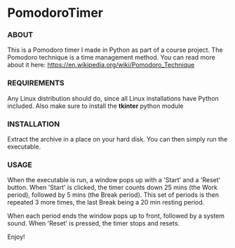 # PomodoroTimer

<h3>ABOUT</h3>

This is a Pomodoro timer I made in Python as part of a course project.
The Pomodoro technique is a time management method. You can read more about it here: https://en.wikipedia.org/wiki/Pomodoro_Technique


<h3>REQUIREMENTS</h3>
Any Linux distribution should do, since all Linux installations have Python included.
Also make sure to install the <b>tkinter</b> python module

<h3>INSTALLATION</h3>

Extract the archive in a place on your hard disk.
You can then simply run the executable.


<h3>USAGE</h3>

When the executable is run, a window pops up with a 'Start' and a 'Reset' button.
When 'Start' is clicked, the timer counts down 25 mins (the Work period), followed by 5 mins (the Break period).
This set of periods is then repeated 3 more times, the last Break being a 20 min resting period.

When each period ends the window pops up to front, followed by a system sound.
When 'Reset' is pressed, the timer stops and resets.

Enjoy!
